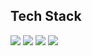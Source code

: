Tech Stack
-----------------
<img src="https://img.shields.io/badge/HTML5-E34F26?style=flat-square&logo=HTML5&logoColor=white" />
<img src="https://img.shields.io/badge/CSS3-0054FF?style=flat-square&logo=CSS3&logoColor=white" />
<img src="https://img.shields.io/badge/JavaScript-FFE400?style=flat-square&logo=JavaScript&logoColor=black" />
<img src="https://img.shields.io/badge/Android Studio-9FC93C?style=flat-square&logo=Android&logoColor=white" />
